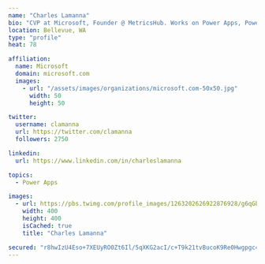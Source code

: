 ```yaml
---
name: "Charles Lamanna"
bio: "CVP at Microsoft, Founder @ MetricsHub. Works on Power Apps, Power Automate, Power Virtual Agent, Common Data Service and Dynamics 365."
location: Bellevue, WA
type: "profile"
heat: 78

affiliation:
  name: Microsoft
  domain: microsoft.com
  images:
    - url: "/assets/images/organizations/microsoft.com-50x50.jpg"
      width: 50
      height: 50

twitter:
  username: clamanna
  url: https://twitter.com/clamanna
  followers: 2750

linkedin:
  url: https://www.linkedin.com/in/charleslamanna

topics:
  - Power Apps

images:
  - url: https://pbs.twimg.com/profile_images/1263202626922876928/g6qGbHZ-_400x400.jpg
    width: 400
    height: 400
    isCached: true
    title: "Charles Lamanna"

secured: "r8hwIzU4Eso+7XEUyRO0Zt6Il/5qXKG2acI/c+T9k21tvBucoK9Re0Hwgpgc4s3znay7g/O/0Ysbrp2n4QyQX3UpOiPjZ8MAX41qw0us2aI4EUWhj4F/IRQDmbNFUw7Nynn+3XGJ+/SgdZXWByIU9PHtoOBbFpAsdtN4Z/M1twB2e1yHEFWbx1lQxaTCYEUALuIZCLz2Be5W74Lo0+VcwldhHYu9wyi0XJwvdRzXzQy41e9y/zuTPijdJPewl2DsTU+/9DkU0yMxY4yQ0QY8HOLCLyC6fL5HQadwuDMV5I0ViRtYXykZWpXbUS0h9PeJT6AnZuxsZajh2SRBdUqLbkjuY1axFAXxCoa46jIBRgItp7YCXNYJLgkH9Nbwf+qU/L9vhSqn8LST3N6iCaki8dXEXygkDBK+9cuHcfHm1Sw=;ti9hK07JPsncwaxaR2Of8g=="
---
```



